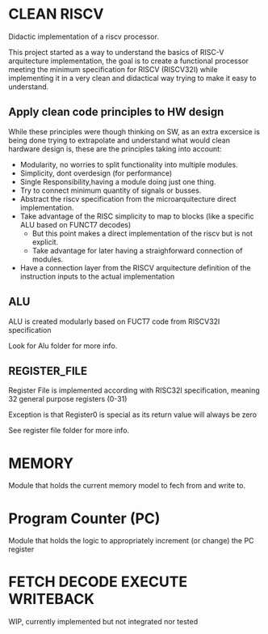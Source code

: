 # CLEAN RISCV 
Didactic implementation of a riscv processor.

This project started as a way to understand the basics of RISC-V arquitecture implementation,
the goal is to create a functional processor meeting the minimum specification for RISCV (RISCV32I)
while implementing it in a very clean and didactical way trying to make it easy to understand.


## Apply clean code principles to HW design

While these principles were though thinking on SW, as an extra excersice is being done trying to extrapolate
and understand what would clean hardware design is, these are the principles taking into account:

* Modularity, no worries to split functionality into multiple modules.
* Simplicity, dont overdesign (for performance)
* Single Responsibility,having a module doing just one thing.
* Try to connect minimum quantity of signals or busses.
* Abstract the riscv specification from the microarquitecture direct implementation.
* Take advantage of the RISC simplicity to map to blocks (like a specific ALU based on FUNCT7 decodes)
   * But this point makes a direct implementation of the riscv but is not explicit.
   * Take advantage for later having a straighforward connection of modules.
* Have a connection layer from the RISCV arquitecture definition of the instruction inputs to the actual implementation

## ALU

ALU is created modularly based on FUCT7 code from RISCV32I specification

Look for Alu folder for more info.

## REGISTER_FILE

Register File is implemented according with RISC32I specification, meaning 32 general purpose registers (0-31)

Exception is that Register0 is special as its return value will always be zero

See register file folder for more info.

# MEMORY
Module that holds the current memory model to fech from and write to.

# Program Counter (PC)

Module that holds the logic to appropriately increment (or change) the PC register

# FETCH DECODE EXECUTE WRITEBACK

WIP, currently implemented but not integrated nor tested 

